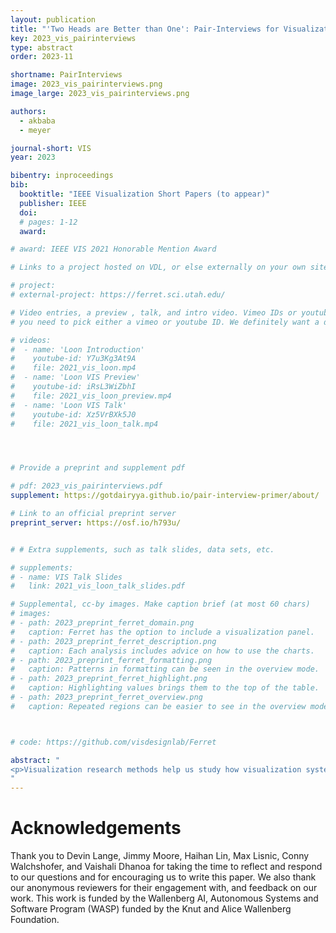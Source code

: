 ```yaml
---
layout: publication
title: "'Two Heads are Better than One': Pair-Interviews for Visualization"
key: 2023_vis_pairinterviews
type: abstract
order: 2023-11

shortname: PairInterviews
image: 2023_vis_pairinterviews.png
image_large: 2023_vis_pairinterviews.png

authors:
  - akbaba
  - meyer

journal-short: VIS
year: 2023

bibentry: inproceedings
bib:
  booktitle: "IEEE Visualization Short Papers (to appear)"
  publisher: IEEE
  doi: 
  # pages: 1-12
  award:

# award: IEEE VIS 2021 Honorable Mention Award

# Links to a project hosted on VDL, or else externally on your own site

# project:
# external-project: https://ferret.sci.utah.edu/

# Video entries, a preview , talk, and intro video. Vimeo IDs or youtube IDs are supported
# you need to pick either a vimeo or youtube ID. We definitely want a downloadable video too.

# videos:
#  - name: 'Loon Introduction'
#    youtube-id: Y7u3Kg3At9A
#    file: 2021_vis_loon.mp4
#  - name: 'Loon VIS Preview'
#    youtube-id: iRsL3WiZbhI
#    file: 2021_vis_loon_preview.mp4
#  - name: 'Loon VIS Talk'
#    youtube-id: Xz5VrBXk5J0
#    file: 2021_vis_loon_talk.mp4




# Provide a preprint and supplement pdf

# pdf: 2023_vis_pairinterviews.pdf
supplement: https://gotdairyya.github.io/pair-interview-primer/about/

# Link to an official preprint server
preprint_server: https://osf.io/h793u/


# # Extra supplements, such as talk slides, data sets, etc.

# supplements:
# - name: VIS Talk Slides
#   link: 2021_vis_loon_talk_slides.pdf

# Supplemental, cc-by images. Make caption brief (at most 60 chars)
# images:
# - path: 2023_preprint_ferret_domain.png
#   caption: Ferret has the option to include a visualization panel.
# - path: 2023_preprint_ferret_description.png
#   caption: Each analysis includes advice on how to use the charts.
# - path: 2023_preprint_ferret_formatting.png
#   caption: Patterns in formatting can be seen in the overview mode.
# - path: 2023_preprint_ferret_highlight.png
#   caption: Highlighting values brings them to the top of the table.
# - path: 2023_preprint_ferret_overview.png
#   caption: Repeated regions can be easier to see in the overview mode.



# code: https://github.com/visdesignlab/Ferret

abstract: "
<p>Visualization research methods help us study how visualization systems are used in complex real-world scenarios. One such widely used method is the interview — researchers asking participants specific questions to enrich their understanding. In this work, we introduce the pair-interview technique as a method that relies on two interviewers with specific and delineated roles, instead of one. Pair-interviewing focuses on the mechanics of conducting semistructured interviews as a pair, and complements other existing visualization interview techniques. Based on a synthesis of the experiences and reflections of researchers in four diverse studies who used pair-interviewing, we outline recommendations for when and how to use pair-interviewing within visualization research studies.</p>
"
---
```


# Acknowledgements

Thank you to Devin Lange, Jimmy Moore, Haihan Lin, Max Lisnic, Conny Walchshofer, and Vaishali Dhanoa for taking the time to reflect and respond to our questions and for encouraging us to write this paper. We also thank our anonymous reviewers for their engagement with, and feedback on our work. This work is funded by the Wallenberg AI, Autonomous Systems and Software Program (WASP) funded by the Knut and Alice Wallenberg Foundation.
